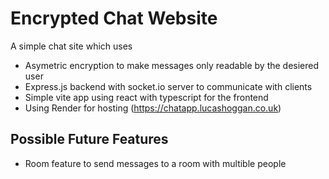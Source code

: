 # Encrypted Chat Website
A simple chat site which uses
- Asymetric encryption to make messages only readable by the desiered user
- Express.js backend with socket.io server to communicate with clients
- Simple vite app using react with typescript for the frontend
- Using Render for hosting (https://chatapp.lucashoggan.co.uk)
## Possible Future Features
- Room feature to send messages to a room with multible people